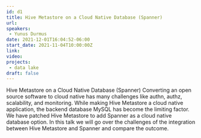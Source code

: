 ```yaml
---
id: d1
title: Hive Metastore on a Cloud Native Database (Spanner)
url: 
speakers:
 - Yunus Durmus
date: 2021-12-01T16:04:52-06:00
start_date: 2021-11-04T10:00:00Z
link:  
video:
projects: 
 - data lake
draft: false
---
```


Hive Metastore on a Cloud Native Database (Spanner) Converting an open source software to cloud native has many challenges like authn, authz, scalability, and monitoring. While making Hive Metastore a cloud native application, the backend database MySQL has become the limiting factor. We have patched Hive Metastore to add Spanner as a cloud native database option. In this talk we will go over the challenges of the integration between Hive Metastore and Spanner and compare the outcome.